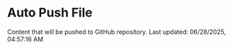 # Auto Push File

Content that will be pushed to GitHub repository.
Last updated: 06/28/2025, 04:57:16 AM